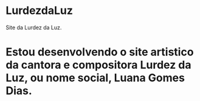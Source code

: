 # LurdezdaLuz
Site da Lurdez da Luz.

# Estou desenvolvendo o site artistico da cantora e compositora Lurdez da Luz, ou nome social, Luana Gomes Dias.
